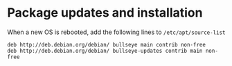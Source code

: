 # Package updates and installation

When a new OS is rebooted, add the following lines to ```/etc/apt/source-list```

```
deb http://deb.debian.org/debian/ bullseye main contrib non-free
deb http://deb.debian.org/debian/ bullseye-updates contrib main non-free
```
